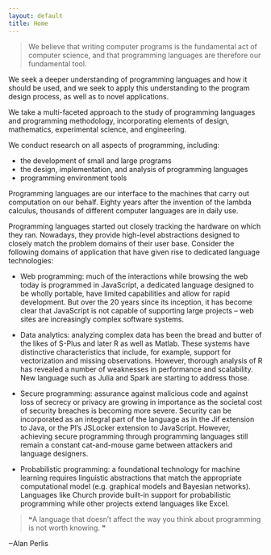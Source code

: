 ```yaml
---
layout: default
title: Home
---
```


> We believe that writing computer programs is the fundamental act of computer
> science, and that programming languages are therefore our fundamental tool.

We seek a deeper understanding of programming languages and how it should be
used, and we seek to apply this understanding to the program design process, as
well as to novel applications.

We take a multi-faceted approach to the study of programming languages and
programming methodology, incorporating elements of design, mathematics,
experimental science, and engineering.

We conduct research on all aspects of programming, including:
                                                    
- the development of small and large programs
- the design, implementation, and analysis of programming languages
- programming environment tools

Programming languages are our interface to the machines that carry out
computation on our behalf. Eighty years after the invention of the lambda
calculus, thousands of different computer languages are in daily use.

Programming languages started out closely tracking the hardware on which they
ran. Nowadays, they provide high-level abstractions designed to closely match
the problem domains of their user base. Consider the following domains of
application that have given rise to dedicated language technologies:

- Web programming: much of the interactions while browsing the web today is
  programmed in JavaScript, a dedicated language designed to be wholly portable,
  have limited capabilities and allow for rapid development. But over the 20
  years since its inception, it has become clear that JavaScript is not capable
  of supporting large projects – web sites are increasingly complex software
  systems.

- Data analytics: analyzing complex data has been the bread and butter of the
  likes of S-Plus and later R as well as Matlab. These systems have distinctive
  characteristics that include, for example, support for vectorization and
  missing observations. However, thorough analysis of R has revealed a number of
  weaknesses in performance and scalability. New language such as Julia and
  Spark are starting to address those.

- Secure programming: assurance against malicious code and against loss of
  secrecy or privacy are growing in importance as the societal cost of security
  breaches is becoming more severe. Security can be incorporated as an integral
  part of the language as in the Jif extension to Java, or the PI’s JSLocker
  extension to JavaScript. However, achieving secure programming through
  programming languages still remain a constant cat-and-mouse game between
  attackers and language designers.

- Probabilistic programming: a foundational technology for machine learning
  requires linguistic abstractions that match the appropriate computational
  model (e.g. graphical models and Bayesian networks). Languages like Church
  provide built-in support for probabilistic programming while other projects
  extend languages like Excel.

> ❝A language that doesn’t affect the way you think about programming is not
> worth knowing. ❞

‒Alan Perlis
